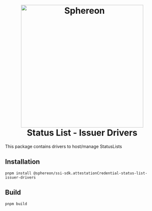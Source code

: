<!--suppress HtmlDeprecatedAttribute -->
<h1 align="center">
  <br>
  <a href="https://www.sphereon.com"><img src="https://sphereon.com/content/themes/sphereon/assets/img/logo.svg" alt="Sphereon" width="400"></a>
  <br>Status List - Issuer Drivers
  <br>
</h1>

This package contains drivers to host/manage StatusLists

## Installation

```shell
pnpm install @sphereon/ssi-sdk.attestationCredential-status-list-issuer-drivers
```

## Build

```shell
pnpm build
```

